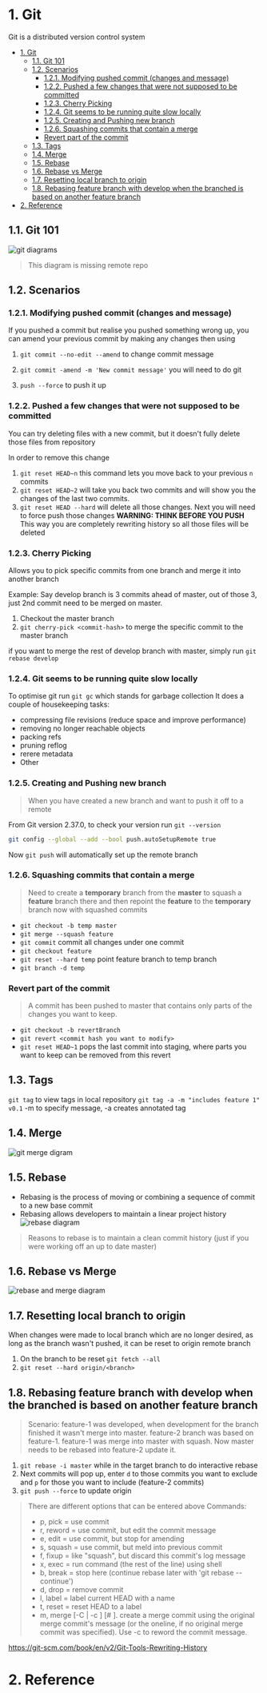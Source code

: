 # 1. Git

Git is a distributed version control system

- [1. Git](#1-git)
  - [1.1. Git 101](#11-git-101)
  - [1.2. Scenarios](#12-scenarios)
    - [1.2.1. Modifying pushed commit (changes and message)](#121-modifying-pushed-commit-changes-and-message)
    - [1.2.2. Pushed a few changes that were not supposed to be committed](#122-pushed-a-few-changes-that-were-not-supposed-to-be-committed)
    - [1.2.3. Cherry Picking](#123-cherry-picking)
    - [1.2.4. Git seems to be running quite slow locally](#124-git-seems-to-be-running-quite-slow-locally)
    - [1.2.5. Creating and Pushing new branch](#125-creating-and-pushing-new-branch)
    - [1.2.6. Squashing commits that contain a merge](#126-squashing-commits-that-contain-a-merge)
    - [Revert part of the commit](#revert-part-of-the-commit)
  - [1.3. Tags](#13-tags)
  - [1.4. Merge](#14-merge)
  - [1.5. Rebase](#15-rebase)
  - [1.6. Rebase vs Merge](#16-rebase-vs-merge)
  - [1.7. Resetting local branch to origin](#17-resetting-local-branch-to-origin)
  - [1.8. Rebasing feature branch with develop when the branched is based on another feature branch](#18-rebasing-feature-branch-with-develop-when-the-branched-is-based-on-another-feature-branch)
- [2. Reference](#2-reference)

## 1.1. Git 101

![git diagrams](.img/git.png)
> This diagram is missing remote repo

## 1.2. Scenarios

### 1.2.1. Modifying pushed commit (changes and message)

If you pushed a commit but realise you pushed something wrong up, you can amend your previous commit by making any changes then using

1. `git commit --no-edit --amend` to change commit message

2. `git commit -amend -m 'New commit message'` you will need to do git
3. `push --force` to push it up

### 1.2.2. Pushed a few changes that were not supposed to be committed

You can try deleting files with a new commit, but it doesn't fully delete those files from repository

In order to remove this change

1. `git reset HEAD~n` this command lets you move back to your previous `n` commits
2. `git reset HEAD~2` will take you back two commits and will show you the changes of the last two commits.
3. `git reset HEAD --hard` will delete all those changes.
Next you will need to force push those changes **WARNING: THINK BEFORE YOU PUSH**
This way you are completely rewriting history so all those files will be deleted

### 1.2.3. Cherry Picking

Allows you to pick specific commits from one branch and merge it into another branch

Example:
Say develop branch is 3 commits ahead of master, out of those 3, just 2nd commit need to be merged on master.

1. Checkout the master branch
2. `git cherry-pick <commit-hash>` to merge the specific commit to the master branch

if you want to merge the rest of develop branch with master, simply run `git rebase develop`

### 1.2.4. Git seems to be running quite slow locally

To optimise git run `git gc` which stands for garbage collection
It does a couple of housekeeping tasks:

- compressing file revisions (reduce space and improve performance)
- removing no longer reachable objects
- packing refs
- pruning reflog
- rerere metadata
- Other


### 1.2.5. Creating and Pushing new branch

> When you have created a new branch and want to push it off to a remote

From Git version 2.37.0, to check your version run `git --version`

```bash
git config --global --add --bool push.autoSetupRemote true
```

Now `git push` will automatically set up the remote branch

### 1.2.6. Squashing commits that contain a merge

> Need to create a **temporary** branch from the **master** to squash a **feature** branch there and then repoint the **feature** to the **temporary** branch now with squashed commits

- `git checkout -b temp master`
- `git merge --squash feature`
- `git commit` commit all changes under one commit
- `git checkout feature`
- `git reset --hard temp`  point feature branch to temp branch
- `git branch -d temp`

### Revert part of the commit

> A commit has been pushed to master that contains only parts of the changes you want to keep. 

- `git checkout -b revertBranch`
- `git revert <commit hash you want to modify>`
- `git reset HEAD~1` pops the last commit into staging, where parts you want to keep can be removed from this revert

## 1.3. Tags

`git tag` to view tags in local repository
`git tag -a -m "includes feature 1" v0.1` -m to specify message, -a creates annotated tag

## 1.4. Merge

![git merge digram](.img/merge.png)

## 1.5. Rebase

- Rebasing is the process of moving or combining a sequence of commit to a new base commit
- Rebasing allows developers to maintain a linear project history
![rebase diagram](.img/rebase.png)

> Reasons to rebase is to maintain a clean commit history (just if you were working off an up to date master)
>
## 1.6. Rebase vs Merge

![rebase and merge diagram](.img/rebasevsmerge.png)

## 1.7. Resetting local branch to origin

When changes were made to local branch which are no longer desired, as long as the branch wasn't pushed, it can be reset to origin remote branch

1. On the branch to be reset `git fetch --all`
2. `git reset --hard origin/<branch>`

## 1.8. Rebasing feature branch with develop when the branched is based on another feature branch

> Scenario: feature-1 was developed, when development for the branch finished it wasn't merge into master. feature-2 branch was based on feature-1. feature-1 was merge into master with squash. Now master needs to be rebased into feature-2 update it.

1. `git rebase -i master` while in the target branch to do interactive rebase
2. Next commits will pop up, enter `d` to those commits you want to exclude and `p` for those you want to include (feature-2 commits)
3. `git push --force` to update origin

> There are different options that can be entered above
> Commands:
>
> - p, pick <commit> = use commit
> - r, reword <commit> = use commit, but edit the commit message
> - e, edit <commit> = use commit, but stop for amending
> - s, squash <commit> = use commit, but meld into previous commit
> - f, fixup <commit> = like "squash", but discard this commit's log message
> - x, exec <command> = run command (the rest of the line) using shell
> - b, break = stop here (continue rebase later with 'git rebase --continue')
> - d, drop <commit> = remove commit
> - l, label <label> = label current HEAD with a name
> - t, reset <label> = reset HEAD to a label
> - m, merge [-C <commit> | -c <commit>] <label> [# <oneline>]. create a merge commit using the original merge commit's message (or the oneline, if no original merge commit was specified). Use -c <commit> to reword the commit message.

https://git-scm.com/book/en/v2/Git-Tools-Rewriting-History

# 2. Reference